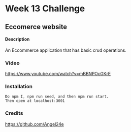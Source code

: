 # Week 13 Challenge
## Eccomerce website
#### Description

An Eccommerce application that has basic crud operations.

### Video

https://www.youtube.com/watch?v=mBBNPOcGKrE
### Installation
```
Do npm I, npm run seed, and then npm run start.
Then open at localhost:3001
```
### Credits

https://github.com/Angel24e